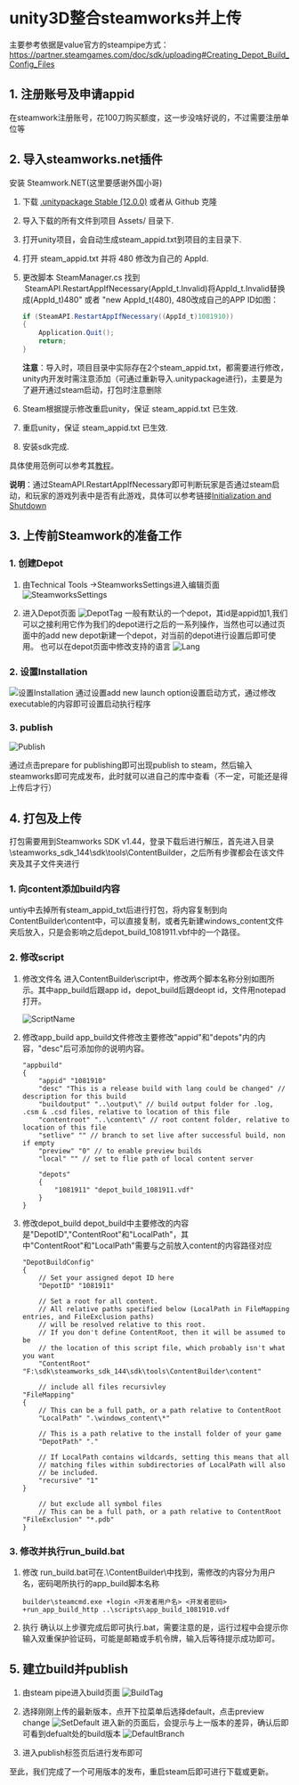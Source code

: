 # unity3D整合steamworks并上传

主要参考依据是value官方的steampipe方式：
<https://partner.steamgames.com/doc/sdk/uploading#Creating_Depot_Build_Config_Files>

## 1. 注册账号及申请appid

在steamwork注册账号，花100刀购买额度，这一步没啥好说的，不过需要注册单位等

## 2. 导入steamworks.net插件

安装 Steamwork.NET(这里要感谢外国小哥)

1. 下载 [.unitypackage Stable (12.0.0)](https://github.com/rlabrecque/Steamworks.NET/) 或者从 Github 克隆
2. 导入下载的所有文件到项目 Assets/ 目录下.
3. 打开unity项目，会自动生成steam_appid.txt到项目的主目录下.
4. 打开 steam_appid.txt 并将 480 修改为自己的 AppId.
5. 更改脚本 SteamManager.cs 找到  SteamAPI.RestartAppIfNecessary(AppId_t.Invalid)将AppId_t.Invalid替换成(AppId_t)480" 或者 "new AppId_t(480), 480改成自己的APP ID如图：

    ``` csharp
    if (SteamAPI.RestartAppIfNecessary((AppId_t)1081910))
    {
        Application.Quit();
        return;
    }
    ```

    **注意**：导入时，项目目录中实际存在2个steam_appid.txt，都需要进行修改，unity内开发时需注意添加（可通过重新导入.unitypackage进行)，主要是为了避开通过steam启动，打包时注意删除

6. Steam根据提示修改重启unity，保证 steam_appid.txt 已生效.
7. 重启unity，保证 steam_appid.txt 已生效.
8. 安装sdk完成.

具体使用范例可以参考其[教程](http://steamworks.github.io/gettingstarted/)。

**说明**：通过SteamAPI.RestartAppIfNecessary即可判断玩家是否通过steam启动，和玩家的游戏列表中是否有此游戏，具体可以参考链接[Initialization and Shutdown](https://partner.steamgames.com/doc/sdk/api#SteamAPI_RestartAppIfNecessary)

## 3. 上传前Steamwork的准备工作

### 1. 创建Depot

1. 由Technical Tools ->SteamworksSettings进入编辑页面
![SteamworksSettings](image/SteamworksSettings.png)

2. 进入Depot页面
![DepotTag](image/DepotTag.png)
一般有默认的一个depot，其id是appid加1,我们可以之接利用它作为我们的depot进行之后的一系列操作，当然也可以通过页面中的add new depot新建一个depot，对当前的depot进行设置后即可使用。
也可以在depot页面中修改支持的语言
![Lang](image/Lang.png)

### 2. 设置Installation

![设置Installation](image/Installation.png)
通过设置add new launch option设置启动方式，通过修改executable的内容即可设置启动执行程序

### 3. publish

![Publish](image/Publish.png)

通过点击prepare for publishing即可出现publish to steam，然后输入steamworks即可完成发布，此时就可以进自己的库中查看（不一定，可能还是得上传后才行）

## 4. 打包及上传

打包需要用到Steamworks SDK v1.44，登录下载后进行解压，首先进入目录\steamworks_sdk_144\sdk\tools\ContentBuilder，之后所有步骤都会在该文件夹及其子文件夹进行

### 1. 向content添加build内容

untiy中去掉所有steam_appid_txt后进行打包，将内容复制到向ContentBuilder\content中，可以直接复制，或者先新建windows_content文件夹后放入，只是会影响之后depot_build_1081911.vbf中的一个路径。

### 2. 修改script

1. 修改文件名
进入ContentBuilder\script中，修改两个脚本名称分别如图所示。其中app_build后跟app id，depot_build后跟deopt id，文件用notepad打开。

    ![ScriptName](image/ScriptName.png)

2. 修改app_build
app_build文件修改主要修改"appid"和"depots"内的内容，"desc"后可添加你的说明内容。

    ```vdf
    "appbuild"
    {
        "appid" "1081910"
        "desc" "This is a release build with lang could be changed" // description for this build
        "buildoutput" "..\output\" // build output folder for .log, .csm & .csd files, relative to location of this file
        "contentroot" "..\content\" // root content folder, relative to location of this file
        "setlive" "" // branch to set live after successful build, non if empty
        "preview" "0" // to enable preview builds
        "local" "" // set to flie path of local content server

        "depots"
        {
            "1081911" "depot_build_1081911.vdf"
        }
    }
    ```

3. 修改depot_build
depot_build中主要修改的内容是"DepotID","ContentRoot"和"LocalPath"，其中"ContentRoot"和"LocalPath"需要与之前放入content的内容路径对应

    ```vdf
    "DepotBuildConfig"
    {
        // Set your assigned depot ID here
        "DepotID" "1081911"

        // Set a root for all content.
        // All relative paths specified below (LocalPath in FileMapping entries, and FileExclusion paths)
        // will be resolved relative to this root.
        // If you don't define ContentRoot, then it will be assumed to be
        // the location of this script file, which probably isn't what you want
        "ContentRoot"    "F:\sdk\steamworks_sdk_144\sdk\tools\ContentBuilder\content"

        // include all files recursivley
    "FileMapping"
    {
        // This can be a full path, or a path relative to ContentRoot
        "LocalPath" ".\windows_content\*"

        // This is a path relative to the install folder of your game
        "DepotPath" "."

        // If LocalPath contains wildcards, setting this means that all
        // matching files within subdirectories of LocalPath will also
        // be included.
        "recursive" "1"
    }

        // but exclude all symbol files  
        // This can be a full path, or a path relative to ContentRoot
    "FileExclusion" "*.pdb"
    }
    ```

### 3. 修改并执行run_build.bat

1. 修改
run_build.bat可在.\ContentBuilder\中找到，需修改的内容分为用户名，密码喝所执行的app_build脚本名称

    ```shell
    builder\steamcmd.exe +login <开发者用户名> <开发者密码> +run_app_build_http ..\scripts\app_build_1081910.vdf
    ```

2. 执行
确认以上步骤完成后即可执行.bat，需要注意的是，运行过程中会提示你输入双重保护验证码，可能是邮箱或手机令牌，输入后等待提示成功即可。

## 5. 建立build并publish

1. 由steam pipe进入build页面
![BuildTag](image/BuildTag.png)

2. 选择刚刚上传的最新版本，点开下拉菜单后选择default，点击preview change
    ![SetDefault](image/SetDefault.png)
    进入新的页面后，会提示与上一版本的差异，确认后即可看到defualt处的build版本
    ![DefaultBranch](image/DefaultBranch.png)

3. 进入publish标签页后进行发布即可

至此，我们完成了一个可用版本的发布，重启steam后即可进行下载或更新。